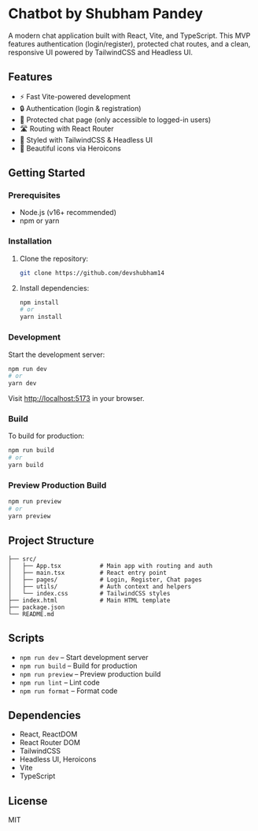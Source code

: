 # Chatbot by Shubham Pandey

A modern chat application built with React, Vite, and TypeScript. This MVP features authentication (login/register), protected chat routes, and a clean, responsive UI powered by TailwindCSS and Headless UI.

## Features

- ⚡ Fast Vite-powered development
- 🔒 Authentication (login & registration)
- 💬 Protected chat page (only accessible to logged-in users)
- 🛣️ Routing with React Router
- 🎨 Styled with TailwindCSS & Headless UI
- 🦄 Beautiful icons via Heroicons

## Getting Started

### Prerequisites

- Node.js (v16+ recommended)
- npm or yarn

### Installation

1. Clone the repository:
   ```sh
   git clone https://github.com/devshubham14

   ```

2. Install dependencies:
   ```sh
   npm install
   # or
   yarn install
   ```

### Development

Start the development server:
```sh
npm run dev
# or
yarn dev
```
Visit [http://localhost:5173](http://localhost:5173) in your browser.

### Build

To build for production:
```sh
npm run build
# or
yarn build
```

### Preview Production Build

```sh
npm run preview
# or
yarn preview
```

## Project Structure

```
├── src/
│   ├── App.tsx           # Main app with routing and auth
│   ├── main.tsx          # React entry point
│   ├── pages/            # Login, Register, Chat pages
│   ├── utils/            # Auth context and helpers
│   └── index.css         # TailwindCSS styles
├── index.html            # Main HTML template
├── package.json
└── README.md
```

## Scripts

- `npm run dev` – Start development server
- `npm run build` – Build for production
- `npm run preview` – Preview production build
- `npm run lint` – Lint code
- `npm run format` – Format code

## Dependencies

- React, ReactDOM
- React Router DOM
- TailwindCSS
- Headless UI, Heroicons
- Vite
- TypeScript

## License

MIT
